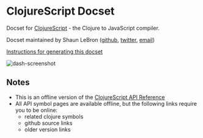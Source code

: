 ClojureScript Docset
=======================

Docset for [ClojureScript] - the Clojure to JavaScript compiler.

[ClojureScript]:https://github.com/clojure/clojurescript

Docset maintained by Shaun LeBron ([github], [twitter], [email])

[github]:http://github.com/shaunlebron
[twitter]:http://twitter.com/shaunlebron
[email]:mailto:shaunewilliams@gmail.com

[Instructions for generating this docset](https://github.com/cljsinfo/api-refs#offline-docset-for-dash)

![dash-screenshot](http://i.imgur.com/HzptzzC.png)

## Notes

- This is an offline version of the [ClojureScript API Reference]
- All API symbol pages are available offline, but the following links require you to be online:
  - related clojure symbols
  - github source links
  - older version links

[ClojureScript API Reference]:https://github.com/cljsinfo/api-refs/tree/catalog#-clojurescript-api-reference

